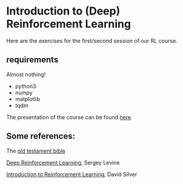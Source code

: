 # Introduction to (Deep) Reinforcement Learning
Here are the exercises for the first/second session of our RL course.

## requirements

Almost nothing!

- python3
- numpy
- matplotlib
- tqdm

The presentation of the course can be found [here](https://docs.google.com/presentation/d/1_REcZjt23UiGeazb8a7_g39gUx-7P_riRnj-WMRWAzU/edit?usp=sharing).

## Some references:
The [old testament bible](https://web.stanford.edu/class/psych209/Readings/SuttonBartoIPRLBook2ndEd.pdf)

[Deep Reinforcement Learning](http://rail.eecs.berkeley.edu/deeprlcourse/), Sergey Levine


[Introduction to Reinforcement Learning](
https://deepmind.com/learning-resources/-introduction-reinforcement-learning-david-silver), David Silver
